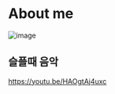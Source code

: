 # About me

![image](https://github.com/aainka/TestSunday/assets/29625147/1d131705-cdd6-423b-8f66-e18066f2630a)

## 슬플때 음악

https://youtu.be/HAOgtAj4uxc
